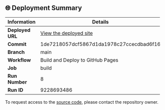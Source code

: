 ## 🌐 Deployment Summary

| Information | Details |
|-------------|---------|
| **Deployed URL** | [View the deployed site](https://First-Matter.github.io/multiplayer-test) |
| **Commit** | 1de7218057dcf5867d1da1978c27ccecdbad6f16 |
| **Branch** | main |
| **Workflow** | Build and Deploy to GitHub Pages |
| **Job** | build |
| **Run Number** | 8 |
| **Run ID** | 9228693486 |

To request access to the [source code](https://github.com/First-Matter/playroom-hello-world), please contact the repository owner.
